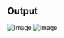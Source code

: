 ## **Output**

![image](https://user-images.githubusercontent.com/75306261/202653203-f93c6685-362c-4c54-94aa-a2537ceefa8d.png)
![image](https://user-images.githubusercontent.com/75306261/202653214-9284e7f0-ad22-471e-8bd2-941f2175fb78.png)
